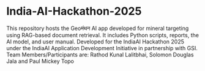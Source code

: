 # India-AI-Hackathon-2025
This repository hosts the Geoमंथन AI app developed for mineral targeting using RAG-based document retrieval. It includes Python scripts, reports, the AI model, and user manual. Developed for the IndiaAI Hackathon 2025 under the IndiaAI Application Development Initiative in partnership with GSI.
Team Members/Participants are: Rathod Kunal Lalitbhai, Solomon Douglas Jala and Paul Mickey Topo
